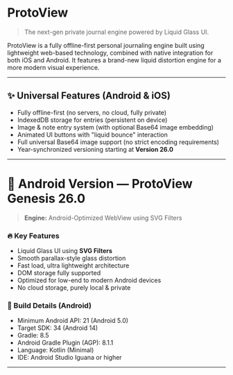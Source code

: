 # ProtoView

> The next-gen private journal engine powered by Liquid Glass UI.

ProtoView is a fully offline-first personal journaling engine built using lightweight web-based technology, combined with native integration for both iOS and Android. It features a brand-new liquid distortion engine for a more modern visual experience.

---

## ✨ Universal Features (Android & iOS)

- Fully offline-first (no servers, no cloud, fully private)
- IndexedDB storage for entries (persistent on device)
- Image & note entry system (with optional Base64 image embedding)
- Animated UI buttons with "liquid bounce" interaction
- Full universal Base64 image support (no strict encoding requirements)
- Year-synchronized versioning starting at **Version 26.0**

---

# 📱 Android Version — ProtoView Genesis 26.0

> **Engine:** Android-Optimized WebView using SVG Filters

### 🔥 Key Features

- Liquid Glass UI using **SVG Filters**
- Smooth parallax-style glass distortion
- Fast load, ultra lightweight architecture
- DOM storage fully supported
- Optimized for low-end to modern Android devices
- No cloud storage, purely local & private

### 🔧 Build Details (Android)
- Minimum Android API: 21 (Android 5.0)
- Target SDK: 34 (Android 14)
- Gradle: 8.5
- Android Gradle Plugin (AGP): 8.1.1
- Language: Kotlin (Minimal)
- IDE: Android Studio Iguana or higher

---
